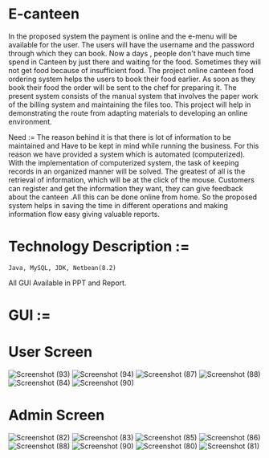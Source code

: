 # E-canteen
In the proposed system the payment is online and the e-menu will be available for the user. The users will have the username and the password through which they can book. 
Now a days , people don't have much time spend in Canteen by just there and waiting for the food. Sometimes they will not get food because of insufficient food. The project online canteen food ordering system helps the users to book their food earlier. As soon as they book their food the order will be sent to the chef for preparing it. 
	The present system consists of the manual system that involves the paper work of the billing system and maintaining the files too. 
This project will help in demonstrating the route from adapting materials to developing an online environment.

Need := The reason behind it is that there is lot of information to be maintained and Have to be kept in mind while running the business. For this reason we have provided a system which is automated (computerized). 
	With the implementation of computerized system, the task of keeping records in an organized manner will be solved. The greatest of all is the retrieval of information, which will be at the click of the mouse. 
	Customers can register and get the information they want, they can give feedback about the canteen .All this can be done online from home. So the proposed system helps in saving the time in different operations and making information flow easy giving valuable reports.
# Technology Description :=
	Java, MySQL, JDK, Netbean(8.2)
All GUI Available in PPT and Report.

# GUI :=
# User Screen
![Screenshot (93)](https://user-images.githubusercontent.com/98454362/168460988-2afb31a0-f6de-492c-a330-c7d31f28f2ea.png)
![Screenshot (94)](https://user-images.githubusercontent.com/98454362/168461001-b93af118-63b2-477d-950a-fb69b2ae1be3.png)
![Screenshot (87)](https://user-images.githubusercontent.com/98454362/168461014-0779bd8d-aead-4ee2-be88-013a783d9a7d.png)
![Screenshot (88)](https://user-images.githubusercontent.com/98454362/168461021-fb0be9f2-e7ae-4c36-808f-a836d1c5db40.png)
![Screenshot (84)](https://user-images.githubusercontent.com/98454362/168461031-c5419f8c-e06b-40f3-b49e-5f61f69ac526.png)
![Screenshot (90)](https://user-images.githubusercontent.com/98454362/168461041-2aa12eb3-0792-43e9-9913-4dab15bd2cc0.png)
# Admin Screen
![Screenshot (82)](https://user-images.githubusercontent.com/98454362/168461088-c4b22cd2-2a84-4e27-84db-f3250d96234c.png)
![Screenshot (83)](https://user-images.githubusercontent.com/98454362/168461096-ea6c2ea2-1764-4ff8-80d2-feaa239ab209.png)
![Screenshot (85)](https://user-images.githubusercontent.com/98454362/168461101-f410d6ac-b606-4833-8be3-4122bc32e40f.png)
![Screenshot (86)](https://user-images.githubusercontent.com/98454362/168461112-8d225062-f208-4d79-8e60-870cd63f2042.png)
![Screenshot (88)](https://user-images.githubusercontent.com/98454362/168461124-51e36fa0-a192-4437-b371-64619f6bff29.png)
![Screenshot (90)](https://user-images.githubusercontent.com/98454362/168461135-4c074432-65ff-4fd0-a3be-6438d291a926.png)
![Screenshot (80)](https://user-images.githubusercontent.com/98454362/168461152-b0b7f23a-0a6d-4774-82b5-a3bd7e92fb51.png)
![Screenshot (81)](https://user-images.githubusercontent.com/98454362/168461158-e031720e-adb9-407a-8064-b92dd3999ca9.png)





